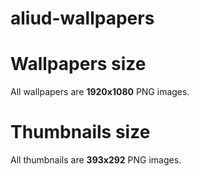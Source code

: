 # aliud-wallpapers

<h1>Wallpapers size</h1>
All wallpapers are <b>1920x1080</b> PNG images.

<h1>Thumbnails size</h1>
All thumbnails are <b>393x292</b> PNG images.
